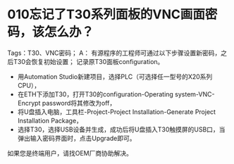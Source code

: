 # 010忘记了T30系列面板的VNC画面密码，该怎么办？
Tags：T30、VNC密码；
A：
	有源程序的工程师可通过以下步骤设置新密码，之后T30会恢复初始设置；
	记录原T30面板configuration。

- 用Automation Studio新建项目，选择PLC（可选择任一型号的X20系列CPU），
- 在ETH下添加T30，打开T30的configuration-Operating system-VNC-Encrypt password将其修改为off，
- 将U盘插入电脑，工具栏-Project-Project Installation-Generate Project Installation Package，
- 选择T30，选择USB设备并生成，成功后将U盘插入T30触摸屏的USB口，当弹出输入密码界面时，点击Upgrade即可。


如果您是终端用户，请找OEM厂商协助解决。